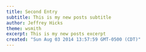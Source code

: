 ```yaml
---
title: Second Entry
subtitle: This is my new posts subtitle
author: Jeffrey Hicks
theme: wsmith
excerpt: This is my new posts excerpt
created: "Sun Aug 03 2014 13:57:59 GMT-0500 (CDT)"
---
```


